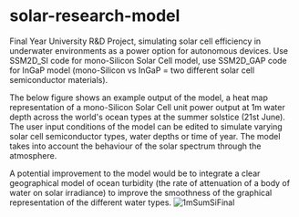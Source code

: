 # solar-research-model
Final Year University R&amp;D Project, simulating solar cell efficiency in underwater environments as a power option for autonomous devices.
Use SSM2D_SI code for mono-Silicon Solar Cell model, use SSM2D_GAP code for InGaP model (mono-Silicon vs InGaP = two different solar cell semiconductor materials). 

The below figure shows an example output of the model, a heat map representation of a mono-Silicon Solar Cell unit power output at 1m water depth across the world's ocean types at the summer solstice (21st June). The user input conditions of the model can be edited to simulate varying solar cell semiconductor types, water depths or time of year. The model takes into account the behaviour of the solar spectrum through the atmosphere. 

A potential improvement to the model would be to integrate a clear geographical model of ocean turbidity (the rate of attenuation of a body of water on solar irradiance) to improve the smoothness of the graphical representation of the different water types. 
![1mSumSiFinal](https://github.com/user-attachments/assets/5da3e008-8eae-402c-9e76-16b1efeba78b)

